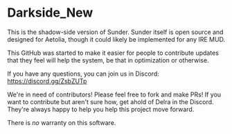 # Darkside_New
This is the shadow-side version of Sunder. Sunder itself is open source and designed for Aetolia, though it could likely be implemented for any IRE MUD.

This GitHub was started to make it easier for people to contribute updates that they feel will help the system, be that in optimization or otherwise.

If you have any questions, you can join us in Discord: https://discord.gg/ZsbZUTp

We're in need of contributors! Please feel free to fork and make PRs! If you want to contribute but aren't sure how, get ahold of Delra in the Discord. They're always happy to help you help this project move forward. 

There is *no* warranty on this software.
